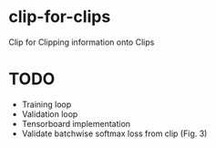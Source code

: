 # clip-for-clips
Clip for Clipping information onto Clips





# TODO

* Training loop
* Validation loop
* Tensorboard implementation
* Validate batchwise softmax loss from clip (Fig. 3)
